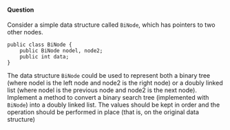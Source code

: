 #### Question

Consider a simple data structure called `BiNode`, which has pointers to two other nodes.

```
public class BiNode {
    public BiNode nodel, node2;
    public int data;
}
```

The data structure `BiNode` could be used to represent both a binary tree (where nodel is the left node and node2 is the right node) or a doubly linked list (where nodel is the previous node and node2 is the next node). Implement a method to convert a binary search tree (implemented with `BiNode`) into a doubly linked list. The values should be kept in order and the operation should be performed in place (that is, on the original data structure)
